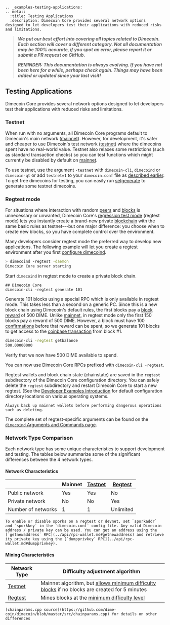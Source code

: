 ```{eval-rst}
.. _examples-testing-applications:
.. meta::
  :title: Testing Applications
  :description: Dimecoin Core provides several network options designed to let developers test their applications with reduced risks and limitations.
```

> ***We put our best effort into covering all topics related to Dimecoin. Each section will cover a different category. Not all documentation may be 100% accurate, if you spot an error, please report it or submit a PR request on GitHub.***
>
> ***REMINDER: This documentation is always evolving. If you have not been here for a while, perhaps check again. Things may have been added or updated since your last visit!***

## Testing Applications

Dimecoin Core provides several network options designed to let developers test their applications with reduced risks and limitations.

### Testnet

When run with no arguments, all Dimecoin Core programs default to Dimecoin's main network ([mainnet](../reference/glossary.md#mainnet)). However, for development, it's safer and cheaper to use Dimecoin's test network ([testnet](../reference/glossary.md#testnet)) where the dimecoins spent have no real-world value. Testnet also relaxes some restrictions (such as standard transaction checks) so you can test functions which might currently be disabled by default on [mainnet](../reference/glossary.md#mainnet).

To use testnet, use the argument `-testnet` with `dimecoin-cli`, `dimecoind` or `dimecoin-qt` or add `testnet=1` to your `dimecoin.conf` file as [described earlier](../examples/configuration-file.md).  To get free dimecoins for testing, you can easily run [setgenerate](../api/rpc-generating.md#setgenerate) to generate some testnet dimecoins.

### Regtest mode

For situations where interaction with random [peers](../reference/glossary.md#peer) and [blocks](../reference/glossary.md#block) is unnecessary or unwanted, Dimecoin Core's [regression test mode](../reference/glossary.md#regression-test-mode) (regtest mode) lets you instantly create a brand-new private [blockchain](../reference/glossary.md#blockchain) with the same basic rules as testnet---but one major difference: you choose when to create new blocks, so you have complete control over the environment.

Many developers consider regtest mode the preferred way to develop new applications. The following example will let you create a regtest environment after you first [configure dimecoind](../examples/configuration-file.md).

``` bash
> dimecoind -regtest -daemon
Dimecoin Core server starting
```

Start `dimecoind` in regtest mode to create a private block chain.

``` text
## Dimecoin Core
dimecoin-cli -regtest generate 101
```

Generate 101 blocks using a special RPC which is only available in regtest mode. This takes less than a second on a generic PC. Since this is a new block chain using Dimecoin's default rules, the first blocks pay a [block reward](../reference/glossary.md#block-reward) of 500 DIME.  Unlike [mainnet](../reference/glossary.md#mainnet), in regtest mode only the first 150 blocks pay a reward of 500 DIME. However, a block must have 100 [confirmations](../reference/glossary.md#confirmations) before that reward can be spent, so we generate 101 blocks to get access to the [coinbase transaction](../reference/glossary.md#coinbase-transaction) from block #1.

``` bash
dimecoin-cli -regtest getbalance
500.00000000
```

Verify that we now have 500 DIME available to spend.

You can now use Dimecoin Core RPCs prefixed with `dimecoin-cli -regtest`.

Regtest wallets and block chain state (chainstate) are saved in the `regtest` subdirectory of the Dimecoin Core configuration directory. You can safely delete the `regtest` subdirectory and restart Dimecoin Core to start a new regtest. (See the [Developer Examples Introduction](../examples/examples-introduction.md) for default configuration directory locations on various operating systems.

```{warning}
Always back up mainnet wallets before performing dangerous operations such as deleting.
```

The complete set of regtest-specific arguments can be found on the [`dimecoind` Arguments and  Commands page](../dimecore/wallet-arguments-and-commands-dimecoind.md#regtest-options).

### Network Type Comparison

Each network type has some unique characteristics to support development and testing. The tables below summarize some of the significant differences between the 4 network types.

#### Network Characteristics

|  | Mainnet | [Testnet](#testnet) | [Regtest](#regtest-mode) |
|-|-|-|-|
| Public network | Yes | Yes | No |
| Private network | No | No | Yes |
| Number of networks | 1 | 1 | Unlimited |

```{admonition} Using Sporks
To enable or disable sporks on a regtest or devnet, set `sporkaddr` and `sporkkey` in the `dimecoin.conf` config file. Any valid Dimecoin address / private key can be used. You can get an address using the [`getnewaddress` RPC](../api/rpc-wallet.md#getnewaddress) and retrieve its private key using the [`dumpprivkey` RPC](../api/rpc-wallet.md#dumpprivkey).
```

#### Mining Characteristics

| Network Type | Difficulty adjustment algorithm |
|-|-|
| [Testnet](#testnet) | Mainnet algorithm, but [allows minimum difficulty blocks](https://github.com/dime-coin/dimecoin/blob/272dbe4974e09eca6a928ce13b42941b1c28aca2/src/chainparams.cpp#L208) if no blocks are created for 5 minutes |
| [Regtest](#regtest-mode) | Mines blocks at the [minimum difficulty level](https://github.com/dime-coin/dimecoin/blob/272dbe4974e09eca6a928ce13b42941b1c28aca2/src/chainparams.cpp#L329) |

```{seealso}
[chainparams.cpp source](https://github.com/dime-coin/dimecoin/blob/master/src/chainparams.cpp) for details on other differences
```
